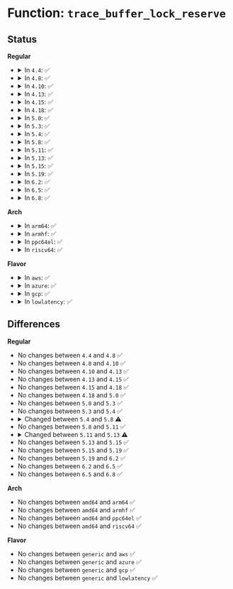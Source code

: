 # Function: <code>trace_buffer_lock_reserve</code>

## Status
<b>Regular</b>
<ul>
<li>
<details>
<summary>In <code>4.4</code>: ✅</summary>

```c
struct ring_buffer_event *trace_buffer_lock_reserve(struct ring_buffer *buffer, int type, long unsigned int len, long unsigned int flags, int pc);
```

**Collision:** Unique Global

**Inline:** No

**Transformation:** False

**Instances:**

```
In kernel/trace/trace.c (ffffffff8114ea80)
Location: kernel/trace/trace.c:1670
Inline: False
Direct callers:
  - kernel/trace/trace.c:trace_current_buffer_lock_reserve
  - kernel/trace/trace.c:__ftrace_trace_stack
  - kernel/trace/trace.c:__ftrace_trace_stack
  - kernel/trace/trace.c:trace_vbprintk
  - kernel/trace/trace.c:tracing_mark_write
  - kernel/trace/trace.c:trace_function
  - kernel/trace/trace_sched_wakeup.c:probe_wakeup
  - kernel/trace/trace_mmiotrace.c:mmio_trace_rw
  - kernel/trace/trace_mmiotrace.c:mmio_trace_mapping
  - kernel/trace/trace_functions_graph.c:__trace_graph_entry
  - kernel/trace/trace_functions_graph.c:__trace_graph_return
  - kernel/trace/blktrace.c:__blk_add_trace
  - kernel/trace/trace_syscalls.c:ftrace_syscall_exit
  - kernel/trace/trace_syscalls.c:ftrace_syscall_enter
```
**Symbols:**

```
ffffffff8114ea80-ffffffff8114eacd: trace_buffer_lock_reserve (STB_GLOBAL)
```
</details>
</li>
<li>
<details>
<summary>In <code>4.8</code>: ✅</summary>

```c
struct ring_buffer_event *trace_buffer_lock_reserve(struct ring_buffer *buffer, int type, long unsigned int len, long unsigned int flags, int pc);
```

**Collision:** Unique Global

**Inline:** No

**Transformation:** False

**Instances:**

```
In kernel/trace/trace.c (ffffffff81157750)
Location: kernel/trace/trace.c:1926
Inline: False
Direct callers:
  - kernel/trace/trace.c:tracing_mark_write
  - kernel/trace/trace.c:trace_vbprintk
  - kernel/trace/trace.c:__ftrace_trace_stack
  - kernel/trace/trace.c:__ftrace_trace_stack
  - kernel/trace/trace.c:trace_function
  - kernel/trace/trace.c:trace_event_buffer_lock_reserve
  - kernel/trace/trace.c:trace_event_buffer_lock_reserve
  - kernel/trace/trace_sched_wakeup.c:probe_wakeup
  - kernel/trace/trace_mmiotrace.c:mmio_trace_mapping
  - kernel/trace/trace_mmiotrace.c:mmio_trace_rw
  - kernel/trace/trace_functions_graph.c:__trace_graph_return
  - kernel/trace/trace_functions_graph.c:__trace_graph_entry
  - kernel/trace/blktrace.c:__blk_add_trace
  - kernel/trace/trace_syscalls.c:ftrace_syscall_exit
  - kernel/trace/trace_syscalls.c:ftrace_syscall_enter
```
**Symbols:**

```
ffffffff81157750-ffffffff8115779d: trace_buffer_lock_reserve (STB_GLOBAL)
```
</details>
</li>
<li>
<details>
<summary>In <code>4.10</code>: ✅</summary>

```c
struct ring_buffer_event *trace_buffer_lock_reserve(struct ring_buffer *buffer, int type, long unsigned int len, long unsigned int flags, int pc);
```

**Collision:** Unique Global

**Inline:** No

**Transformation:** False

**Instances:**

```
In kernel/trace/trace.c (ffffffff81162a70)
Location: kernel/trace/trace.c:1960
Inline: False
Direct callers:
  - kernel/trace/trace_sched_wakeup.c:probe_wakeup
  - kernel/trace/trace_hwlat.c:kthread_fn
  - kernel/trace/trace_mmiotrace.c:mmio_trace_mapping
  - kernel/trace/trace_mmiotrace.c:mmio_trace_rw
  - kernel/trace/trace_functions_graph.c:__trace_graph_return
  - kernel/trace/trace_functions_graph.c:__trace_graph_entry
  - kernel/trace/blktrace.c:__blk_add_trace
  - kernel/trace/trace_syscalls.c:ftrace_syscall_exit
  - kernel/trace/trace_syscalls.c:ftrace_syscall_enter
```
**Symbols:**

```
ffffffff81162a70-ffffffff81162abd: trace_buffer_lock_reserve (STB_GLOBAL)
```
</details>
</li>
<li>
<details>
<summary>In <code>4.13</code>: ✅</summary>

```c
struct ring_buffer_event *trace_buffer_lock_reserve(struct ring_buffer *buffer, int type, long unsigned int len, long unsigned int flags, int pc);
```

**Collision:** Unique Global

**Inline:** No

**Transformation:** False

**Instances:**

```
In kernel/trace/trace.c (ffffffff81165f60)
Location: kernel/trace/trace.c:2137
Inline: False
Direct callers:
  - kernel/trace/trace_sched_wakeup.c:probe_wakeup
  - kernel/trace/trace_hwlat.c:kthread_fn
  - kernel/trace/trace_mmiotrace.c:mmio_trace_mapping
  - kernel/trace/trace_mmiotrace.c:mmio_trace_rw
  - kernel/trace/trace_functions_graph.c:__trace_graph_return
  - kernel/trace/trace_functions_graph.c:__trace_graph_entry
  - kernel/trace/blktrace.c:__blk_add_trace
  - kernel/trace/trace_syscalls.c:ftrace_syscall_exit
  - kernel/trace/trace_syscalls.c:ftrace_syscall_enter
```
**Symbols:**

```
ffffffff81165f60-ffffffff81165fad: trace_buffer_lock_reserve (STB_GLOBAL)
```
</details>
</li>
<li>
<details>
<summary>In <code>4.15</code>: ✅</summary>

```c
struct ring_buffer_event *trace_buffer_lock_reserve(struct ring_buffer *buffer, int type, long unsigned int len, long unsigned int flags, int pc);
```

**Collision:** Unique Global

**Inline:** No

**Transformation:** False

**Instances:**

```
In kernel/trace/trace.c (ffffffff81172ef0)
Location: kernel/trace/trace.c:2140
Inline: False
Direct callers:
  - kernel/trace/trace_sched_wakeup.c:probe_wakeup
  - kernel/trace/trace_hwlat.c:kthread_fn
  - kernel/trace/trace_mmiotrace.c:mmio_trace_mapping
  - kernel/trace/trace_mmiotrace.c:mmio_trace_rw
  - kernel/trace/trace_functions_graph.c:__trace_graph_return
  - kernel/trace/trace_functions_graph.c:__trace_graph_entry
  - kernel/trace/blktrace.c:__blk_add_trace
  - kernel/trace/trace_syscalls.c:ftrace_syscall_exit
  - kernel/trace/trace_syscalls.c:ftrace_syscall_enter
```
**Symbols:**

```
ffffffff81172ef0-ffffffff81172f3d: trace_buffer_lock_reserve (STB_GLOBAL)
```
</details>
</li>
<li>
<details>
<summary>In <code>4.18</code>: ✅</summary>

```c
struct ring_buffer_event *trace_buffer_lock_reserve(struct ring_buffer *buffer, int type, long unsigned int len, long unsigned int flags, int pc);
```

**Collision:** Unique Global

**Inline:** No

**Transformation:** False

**Instances:**

```
In kernel/trace/trace.c (ffffffff81181ed0)
Location: kernel/trace/trace.c:2152
Inline: False
Direct callers:
  - kernel/trace/trace_sched_wakeup.c:probe_wakeup
  - kernel/trace/trace_hwlat.c:kthread_fn
  - kernel/trace/trace_mmiotrace.c:mmio_trace_mapping
  - kernel/trace/trace_mmiotrace.c:mmio_trace_rw
  - kernel/trace/trace_functions_graph.c:__trace_graph_return
  - kernel/trace/trace_functions_graph.c:__trace_graph_entry
  - kernel/trace/blktrace.c:__blk_add_trace
  - kernel/trace/trace_syscalls.c:ftrace_syscall_exit
  - kernel/trace/trace_syscalls.c:ftrace_syscall_enter
```
**Symbols:**

```
ffffffff81181ed0-ffffffff81181f1d: trace_buffer_lock_reserve (STB_GLOBAL)
```
</details>
</li>
<li>
<details>
<summary>In <code>5.0</code>: ✅</summary>

```c
struct ring_buffer_event *trace_buffer_lock_reserve(struct ring_buffer *buffer, int type, long unsigned int len, long unsigned int flags, int pc);
```

**Collision:** Unique Global

**Inline:** No

**Transformation:** False

**Instances:**

```
In kernel/trace/trace.c (ffffffff8118f890)
Location: kernel/trace/trace.c:2153
Inline: False
Direct callers:
  - kernel/trace/trace_sched_wakeup.c:probe_wakeup
  - kernel/trace/trace_hwlat.c:kthread_fn
  - kernel/trace/trace_mmiotrace.c:mmio_trace_mapping
  - kernel/trace/trace_mmiotrace.c:mmio_trace_rw
  - kernel/trace/trace_functions_graph.c:__trace_graph_return
  - kernel/trace/trace_functions_graph.c:__trace_graph_entry
  - kernel/trace/blktrace.c:__blk_add_trace
  - kernel/trace/trace_syscalls.c:ftrace_syscall_exit
  - kernel/trace/trace_syscalls.c:ftrace_syscall_enter
```
**Symbols:**

```
ffffffff8118f890-ffffffff8118f8dd: trace_buffer_lock_reserve (STB_GLOBAL)
```
</details>
</li>
<li>
<details>
<summary>In <code>5.3</code>: ✅</summary>

```c
struct ring_buffer_event *trace_buffer_lock_reserve(struct ring_buffer *buffer, int type, long unsigned int len, long unsigned int flags, int pc);
```

**Collision:** Unique Global

**Inline:** No

**Transformation:** False

**Instances:**

```
In kernel/trace/trace.c (ffffffff8119d2c0)
Location: kernel/trace/trace.c:2337
Inline: False
Direct callers:
  - kernel/trace/trace_sched_wakeup.c:probe_wakeup
  - kernel/trace/trace_hwlat.c:kthread_fn
  - kernel/trace/trace_mmiotrace.c:mmio_trace_mapping
  - kernel/trace/trace_mmiotrace.c:mmio_trace_rw
  - kernel/trace/trace_functions_graph.c:__trace_graph_return
  - kernel/trace/trace_functions_graph.c:__trace_graph_entry
  - kernel/trace/blktrace.c:__blk_add_trace
  - kernel/trace/trace_syscalls.c:ftrace_syscall_exit
  - kernel/trace/trace_syscalls.c:ftrace_syscall_enter
```
**Symbols:**

```
ffffffff8119d2c0-ffffffff8119d308: trace_buffer_lock_reserve (STB_GLOBAL)
```
</details>
</li>
<li>
<details>
<summary>In <code>5.4</code>: ✅</summary>

```c
struct ring_buffer_event *trace_buffer_lock_reserve(struct ring_buffer *buffer, int type, long unsigned int len, long unsigned int flags, int pc);
```

**Collision:** Unique Global

**Inline:** No

**Transformation:** False

**Instances:**

```
In kernel/trace/trace.c (ffffffff811a8c70)
Location: kernel/trace/trace.c:2363
Inline: False
Direct callers:
  - kernel/trace/trace_sched_wakeup.c:probe_wakeup
  - kernel/trace/trace_hwlat.c:kthread_fn
  - kernel/trace/trace_mmiotrace.c:mmio_trace_mapping
  - kernel/trace/trace_mmiotrace.c:mmio_trace_rw
  - kernel/trace/trace_functions_graph.c:__trace_graph_return
  - kernel/trace/trace_functions_graph.c:__trace_graph_entry
  - kernel/trace/blktrace.c:__blk_add_trace
  - kernel/trace/trace_syscalls.c:ftrace_syscall_exit
  - kernel/trace/trace_syscalls.c:ftrace_syscall_enter
```
**Symbols:**

```
ffffffff811a8c70-ffffffff811a8cb8: trace_buffer_lock_reserve (STB_GLOBAL)
```
</details>
</li>
<li>
<details>
<summary>In <code>5.8</code>: ✅</summary>

```c
struct ring_buffer_event *trace_buffer_lock_reserve(struct trace_buffer *buffer, int type, long unsigned int len, long unsigned int flags, int pc);
```

**Collision:** Unique Global

**Inline:** No

**Transformation:** False

**Instances:**

```
In kernel/trace/trace.c (ffffffff811c0f50)
Location: kernel/trace/trace.c:2467
Inline: False
Direct callers:
  - kernel/trace/trace_sched_wakeup.c:tracing_sched_wakeup_trace
  - kernel/trace/trace_sched_wakeup.c:tracing_sched_switch_trace
  - kernel/trace/trace_hwlat.c:trace_hwlat_sample
  - kernel/trace/trace_functions_graph.c:__trace_graph_return
  - kernel/trace/trace_functions_graph.c:__trace_graph_entry
  - kernel/trace/blktrace.c:__blk_add_trace
  - kernel/trace/blktrace.c:trace_note
  - kernel/trace/trace_syscalls.c:ftrace_syscall_exit
  - kernel/trace/trace_syscalls.c:ftrace_syscall_enter
```
**Symbols:**

```
ffffffff811c0f50-ffffffff811c0f98: trace_buffer_lock_reserve (STB_GLOBAL)
```
</details>
</li>
<li>
<details>
<summary>In <code>5.11</code>: ✅</summary>

```c
struct ring_buffer_event *trace_buffer_lock_reserve(struct trace_buffer *buffer, int type, long unsigned int len, long unsigned int flags, int pc);
```

**Collision:** Unique Global

**Inline:** No

**Transformation:** False

**Instances:**

```
In kernel/trace/trace.c (ffffffff811beb80)
Location: kernel/trace/trace.c:2611
Inline: False
Direct callers:
  - kernel/trace/trace_sched_wakeup.c:tracing_sched_wakeup_trace
  - kernel/trace/trace_sched_wakeup.c:tracing_sched_switch_trace
  - kernel/trace/trace_hwlat.c:trace_hwlat_sample
  - kernel/trace/trace_functions_graph.c:__trace_graph_return
  - kernel/trace/trace_functions_graph.c:__trace_graph_entry
  - kernel/trace/blktrace.c:__blk_add_trace
  - kernel/trace/blktrace.c:trace_note
  - kernel/trace/trace_syscalls.c:ftrace_syscall_exit
  - kernel/trace/trace_syscalls.c:ftrace_syscall_enter
```
**Symbols:**

```
ffffffff811beb80-ffffffff811bebc8: trace_buffer_lock_reserve (STB_GLOBAL)
```
</details>
</li>
<li>
<details>
<summary>In <code>5.13</code>: ✅</summary>

```c
struct ring_buffer_event *trace_buffer_lock_reserve(struct trace_buffer *buffer, int type, long unsigned int len, unsigned int trace_ctx);
```

**Collision:** Unique Global

**Inline:** No

**Transformation:** False

**Instances:**

```
In kernel/trace/trace.c (ffffffff811bf450)
Location: kernel/trace/trace.c:2620
Inline: False
Direct callers:
  - kernel/trace/trace_sched_wakeup.c:probe_wakeup
  - kernel/trace/trace_hwlat.c:trace_hwlat_sample
  - kernel/trace/trace_mmiotrace.c:mmio_trace_mapping
  - kernel/trace/trace_mmiotrace.c:mmio_trace_rw
  - kernel/trace/trace_functions_graph.c:__trace_graph_return
  - kernel/trace/trace_functions_graph.c:__trace_graph_entry
  - kernel/trace/blktrace.c:__blk_add_trace
  - kernel/trace/blktrace.c:trace_note
  - kernel/trace/trace_syscalls.c:ftrace_syscall_exit
  - kernel/trace/trace_syscalls.c:ftrace_syscall_enter
```
**Symbols:**

```
ffffffff811bf450-ffffffff811bf49f: trace_buffer_lock_reserve (STB_GLOBAL)
```
</details>
</li>
<li>
<details>
<summary>In <code>5.15</code>: ✅</summary>

```c
struct ring_buffer_event *trace_buffer_lock_reserve(struct trace_buffer *buffer, int type, long unsigned int len, unsigned int trace_ctx);
```

**Collision:** Unique Global

**Inline:** No

**Transformation:** False

**Instances:**

```
In kernel/trace/trace.c (ffffffff811e9ce0)
Location: kernel/trace/trace.c:2644
Inline: False
Direct callers:
  - kernel/trace/trace_sched_wakeup.c:probe_wakeup
  - kernel/trace/trace_hwlat.c:trace_hwlat_sample
  - kernel/trace/trace_mmiotrace.c:mmio_trace_mapping
  - kernel/trace/trace_mmiotrace.c:mmio_trace_rw
  - kernel/trace/trace_functions_graph.c:__trace_graph_return
  - kernel/trace/trace_functions_graph.c:__trace_graph_entry
  - kernel/trace/blktrace.c:__blk_add_trace
  - kernel/trace/blktrace.c:trace_note
```
**Symbols:**

```
ffffffff811e9ce0-ffffffff811e9d2f: trace_buffer_lock_reserve (STB_GLOBAL)
```
</details>
</li>
<li>
<details>
<summary>In <code>5.19</code>: ✅</summary>

```c
struct ring_buffer_event *trace_buffer_lock_reserve(struct trace_buffer *buffer, int type, long unsigned int len, unsigned int trace_ctx);
```

**Collision:** Unique Global

**Inline:** No

**Transformation:** False

**Instances:**

```
In kernel/trace/trace.c (ffffffff81221aa0)
Location: kernel/trace/trace.c:2637
Inline: False
Direct callers:
  - kernel/trace/trace_sched_wakeup.c:probe_wakeup
  - kernel/trace/trace_hwlat.c:trace_hwlat_sample
  - kernel/trace/trace_mmiotrace.c:mmio_trace_mapping
  - kernel/trace/trace_mmiotrace.c:mmio_trace_rw
  - kernel/trace/trace_functions_graph.c:__trace_graph_return
  - kernel/trace/trace_functions_graph.c:__trace_graph_entry
  - kernel/trace/blktrace.c:__blk_add_trace
  - kernel/trace/blktrace.c:trace_note
```
**Symbols:**

```
ffffffff81221aa0-ffffffff81221aff: trace_buffer_lock_reserve (STB_GLOBAL)
```
</details>
</li>
<li>
<details>
<summary>In <code>6.2</code>: ✅</summary>

```c
struct ring_buffer_event *trace_buffer_lock_reserve(struct trace_buffer *buffer, int type, long unsigned int len, unsigned int trace_ctx);
```

**Collision:** Unique Global

**Inline:** No

**Transformation:** False

**Instances:**

```
In kernel/trace/trace.c (ffffffff8126ca00)
Location: kernel/trace/trace.c:2661
Inline: False
Direct callers:
  - kernel/trace/trace_sched_wakeup.c:probe_wakeup
  - kernel/trace/trace_hwlat.c:trace_hwlat_sample
  - kernel/trace/trace_mmiotrace.c:mmio_trace_mapping
  - kernel/trace/trace_mmiotrace.c:mmio_trace_rw
  - kernel/trace/trace_functions_graph.c:__trace_graph_return
  - kernel/trace/trace_functions_graph.c:__trace_graph_entry
  - kernel/trace/blktrace.c:__blk_add_trace
  - kernel/trace/blktrace.c:trace_note
```
**Symbols:**

```
ffffffff8126ca00-ffffffff8126ca5f: trace_buffer_lock_reserve (STB_GLOBAL)
```
</details>
</li>
<li>
<details>
<summary>In <code>6.5</code>: ✅</summary>

```c
struct ring_buffer_event *trace_buffer_lock_reserve(struct trace_buffer *buffer, int type, long unsigned int len, unsigned int trace_ctx);
```

**Collision:** Unique Global

**Inline:** No

**Transformation:** False

**Instances:**

```
In kernel/trace/trace.c (ffffffff81283b90)
Location: kernel/trace/trace.c:2732
Inline: False
Direct callers:
  - kernel/trace/trace_sched_wakeup.c:probe_wakeup
  - kernel/trace/trace_hwlat.c:trace_hwlat_sample
  - kernel/trace/trace_osnoise.c:__timerlat_dump_stack
  - kernel/trace/trace_osnoise.c:trace_timerlat_sample
  - kernel/trace/trace_mmiotrace.c:mmio_trace_mapping
  - kernel/trace/trace_mmiotrace.c:mmio_trace_rw
  - kernel/trace/trace_functions_graph.c:__trace_graph_return
  - kernel/trace/trace_functions_graph.c:__trace_graph_entry
  - kernel/trace/blktrace.c:__blk_add_trace
  - kernel/trace/blktrace.c:trace_note
```
**Symbols:**

```
ffffffff81283b90-ffffffff81283bef: trace_buffer_lock_reserve (STB_GLOBAL)
```
</details>
</li>
<li>
<details>
<summary>In <code>6.8</code>: ✅</summary>

```c
struct ring_buffer_event *trace_buffer_lock_reserve(struct trace_buffer *buffer, int type, long unsigned int len, unsigned int trace_ctx);
```

**Collision:** Unique Global

**Inline:** No

**Transformation:** False

**Instances:**

```
In kernel/trace/trace.c (ffffffff8129ecb0)
Location: kernel/trace/trace.c:2727
Inline: False
Direct callers:
  - kernel/trace/trace_sched_wakeup.c:probe_wakeup
  - kernel/trace/trace_hwlat.c:trace_hwlat_sample
  - kernel/trace/trace_osnoise.c:__timerlat_dump_stack
  - kernel/trace/trace_osnoise.c:trace_timerlat_sample
  - kernel/trace/trace_mmiotrace.c:mmio_trace_mapping
  - kernel/trace/trace_mmiotrace.c:mmio_trace_rw
  - kernel/trace/trace_functions_graph.c:__trace_graph_return
  - kernel/trace/trace_functions_graph.c:__trace_graph_entry
  - kernel/trace/blktrace.c:__blk_add_trace
  - kernel/trace/blktrace.c:trace_note
```
**Symbols:**

```
ffffffff8129ecb0-ffffffff8129ed0f: trace_buffer_lock_reserve (STB_GLOBAL)
```
</details>
</li>
</ul>
<b>Arch</b>
<ul>
<li>
<details>
<summary>In <code>arm64</code>: ✅</summary>

```c
struct ring_buffer_event *trace_buffer_lock_reserve(struct ring_buffer *buffer, int type, long unsigned int len, long unsigned int flags, int pc);
```

**Collision:** Unique Global

**Inline:** No

**Transformation:** False

**Instances:**

```
In kernel/trace/trace.c (ffff800010225950)
Location: kernel/trace/trace.c:2363
Inline: False
Direct callers:
  - kernel/trace/trace_sched_wakeup.c:probe_wakeup
  - kernel/trace/trace_hwlat.c:kthread_fn
  - kernel/trace/trace_functions_graph.c:__trace_graph_return
  - kernel/trace/trace_functions_graph.c:__trace_graph_entry
  - kernel/trace/blktrace.c:__blk_add_trace
  - kernel/trace/trace_syscalls.c:ftrace_syscall_exit
  - kernel/trace/trace_syscalls.c:ftrace_syscall_enter
```
**Symbols:**

```
ffff800010225950-ffff8000102259a4: trace_buffer_lock_reserve (STB_GLOBAL)
```
</details>
</li>
<li>
<details>
<summary>In <code>armhf</code>: ✅</summary>

```c
struct ring_buffer_event *trace_buffer_lock_reserve(struct ring_buffer *buffer, int type, long unsigned int len, long unsigned int flags, int pc);
```

**Collision:** Unique Global

**Inline:** No

**Transformation:** False

**Instances:**

```
In kernel/trace/trace.c (c0462d74)
Location: kernel/trace/trace.c:2363
Inline: False
Direct callers:
  - kernel/trace/trace_sched_wakeup.c:probe_wakeup
  - kernel/trace/trace_hwlat.c:kthread_fn
  - kernel/trace/trace_functions_graph.c:__trace_graph_return
  - kernel/trace/trace_functions_graph.c:__trace_graph_entry
  - kernel/trace/blktrace.c:__blk_add_trace
  - kernel/trace/blktrace.c:trace_note
  - kernel/trace/trace_syscalls.c:ftrace_syscall_exit
  - kernel/trace/trace_syscalls.c:ftrace_syscall_enter
```
**Symbols:**

```
c0462d74-c0462db4: trace_buffer_lock_reserve (STB_GLOBAL)
```
</details>
</li>
<li>
<details>
<summary>In <code>ppc64el</code>: ✅</summary>

```c
struct ring_buffer_event *trace_buffer_lock_reserve(struct ring_buffer *buffer, int type, long unsigned int len, long unsigned int flags, int pc);
```

**Collision:** Unique Global

**Inline:** No

**Transformation:** False

**Instances:**

```
In kernel/trace/trace.c (c0000000002ab030)
Location: kernel/trace/trace.c:2363
Inline: False
Direct callers:
  - kernel/trace/trace_sched_wakeup.c:probe_wakeup
  - kernel/trace/trace_hwlat.c:kthread_fn
  - kernel/trace/trace_functions_graph.c:__trace_graph_return
  - kernel/trace/trace_functions_graph.c:__trace_graph_entry
  - kernel/trace/blktrace.c:__blk_add_trace
  - kernel/trace/trace_syscalls.c:ftrace_syscall_exit
  - kernel/trace/trace_syscalls.c:ftrace_syscall_enter
```
**Symbols:**

```
c0000000002ab030-c0000000002ab0b0: trace_buffer_lock_reserve (STB_GLOBAL)
```
</details>
</li>
<li>
<details>
<summary>In <code>riscv64</code>: ✅</summary>

```c
struct ring_buffer_event *trace_buffer_lock_reserve(struct ring_buffer *buffer, int type, long unsigned int len, long unsigned int flags, int pc);
```

**Collision:** Unique Global

**Inline:** No

**Transformation:** False

**Instances:**

```
In kernel/trace/trace.c (ffffffe0001807a0)
Location: kernel/trace/trace.c:2363
Inline: False
Direct callers:
  - kernel/trace/trace_sched_wakeup.c:probe_wakeup
  - kernel/trace/trace_hwlat.c:kthread_fn
  - kernel/trace/trace_functions_graph.c:__trace_graph_return
  - kernel/trace/trace_functions_graph.c:__trace_graph_entry
  - kernel/trace/blktrace.c:__blk_add_trace
  - kernel/trace/trace_syscalls.c:ftrace_syscall_exit
  - kernel/trace/trace_syscalls.c:ftrace_syscall_enter
```
**Symbols:**

```
ffffffe0001807a0-ffffffe0001807f0: trace_buffer_lock_reserve (STB_GLOBAL)
```
</details>
</li>
</ul>
<b>Flavor</b>
<ul>
<li>
<details>
<summary>In <code>aws</code>: ✅</summary>

```c
struct ring_buffer_event *trace_buffer_lock_reserve(struct ring_buffer *buffer, int type, long unsigned int len, long unsigned int flags, int pc);
```

**Collision:** Unique Global

**Inline:** No

**Transformation:** False

**Instances:**

```
In kernel/trace/trace.c (ffffffff811a1290)
Location: kernel/trace/trace.c:2363
Inline: False
Direct callers:
  - kernel/trace/trace_sched_wakeup.c:probe_wakeup
  - kernel/trace/trace_hwlat.c:kthread_fn
  - kernel/trace/trace_mmiotrace.c:mmio_trace_mapping
  - kernel/trace/trace_mmiotrace.c:mmio_trace_rw
  - kernel/trace/trace_functions_graph.c:__trace_graph_return
  - kernel/trace/trace_functions_graph.c:__trace_graph_entry
  - kernel/trace/blktrace.c:__blk_add_trace
  - kernel/trace/trace_syscalls.c:ftrace_syscall_exit
  - kernel/trace/trace_syscalls.c:ftrace_syscall_enter
```
**Symbols:**

```
ffffffff811a1290-ffffffff811a12d8: trace_buffer_lock_reserve (STB_GLOBAL)
```
</details>
</li>
<li>
<details>
<summary>In <code>azure</code>: ✅</summary>

```c
struct ring_buffer_event *trace_buffer_lock_reserve(struct ring_buffer *buffer, int type, long unsigned int len, long unsigned int flags, int pc);
```

**Collision:** Unique Global

**Inline:** No

**Transformation:** False

**Instances:**

```
In kernel/trace/trace.c (ffffffff81194260)
Location: kernel/trace/trace.c:2363
Inline: False
Direct callers:
  - kernel/trace/trace_sched_wakeup.c:probe_wakeup
  - kernel/trace/trace_hwlat.c:kthread_fn
  - kernel/trace/trace_mmiotrace.c:mmio_trace_mapping
  - kernel/trace/trace_mmiotrace.c:mmio_trace_rw
  - kernel/trace/trace_functions_graph.c:__trace_graph_return
  - kernel/trace/trace_functions_graph.c:__trace_graph_entry
  - kernel/trace/blktrace.c:__blk_add_trace
  - kernel/trace/trace_syscalls.c:ftrace_syscall_exit
  - kernel/trace/trace_syscalls.c:ftrace_syscall_enter
```
**Symbols:**

```
ffffffff81194260-ffffffff811942a8: trace_buffer_lock_reserve (STB_GLOBAL)
```
</details>
</li>
<li>
<details>
<summary>In <code>gcp</code>: ✅</summary>

```c
struct ring_buffer_event *trace_buffer_lock_reserve(struct ring_buffer *buffer, int type, long unsigned int len, long unsigned int flags, int pc);
```

**Collision:** Unique Global

**Inline:** No

**Transformation:** False

**Instances:**

```
In kernel/trace/trace.c (ffffffff8119f060)
Location: kernel/trace/trace.c:2363
Inline: False
Direct callers:
  - kernel/trace/trace_sched_wakeup.c:probe_wakeup
  - kernel/trace/trace_hwlat.c:kthread_fn
  - kernel/trace/trace_mmiotrace.c:mmio_trace_mapping
  - kernel/trace/trace_mmiotrace.c:mmio_trace_rw
  - kernel/trace/trace_functions_graph.c:__trace_graph_return
  - kernel/trace/trace_functions_graph.c:__trace_graph_entry
  - kernel/trace/blktrace.c:__blk_add_trace
  - kernel/trace/trace_syscalls.c:ftrace_syscall_exit
  - kernel/trace/trace_syscalls.c:ftrace_syscall_enter
```
**Symbols:**

```
ffffffff8119f060-ffffffff8119f0a8: trace_buffer_lock_reserve (STB_GLOBAL)
```
</details>
</li>
<li>
<details>
<summary>In <code>lowlatency</code>: ✅</summary>

```c
struct ring_buffer_event *trace_buffer_lock_reserve(struct ring_buffer *buffer, int type, long unsigned int len, long unsigned int flags, int pc);
```

**Collision:** Unique Global

**Inline:** No

**Transformation:** False

**Instances:**

```
In kernel/trace/trace.c (ffffffff811acd60)
Location: kernel/trace/trace.c:2363
Inline: False
Direct callers:
  - kernel/trace/trace_sched_wakeup.c:probe_wakeup
  - kernel/trace/trace_hwlat.c:kthread_fn
  - kernel/trace/trace_mmiotrace.c:mmio_trace_mapping
  - kernel/trace/trace_mmiotrace.c:mmio_trace_rw
  - kernel/trace/trace_functions_graph.c:__trace_graph_return
  - kernel/trace/trace_functions_graph.c:__trace_graph_entry
  - kernel/trace/blktrace.c:__blk_add_trace
  - kernel/trace/trace_syscalls.c:ftrace_syscall_exit
  - kernel/trace/trace_syscalls.c:ftrace_syscall_enter
```
**Symbols:**

```
ffffffff811acd60-ffffffff811acda8: trace_buffer_lock_reserve (STB_GLOBAL)
```
</details>
</li>
</ul>

## Differences
<b>Regular</b>
<ul>
<li>
No changes between <code>4.4</code> and <code>4.8</code> ✅
</li>
<li>
No changes between <code>4.8</code> and <code>4.10</code> ✅
</li>
<li>
No changes between <code>4.10</code> and <code>4.13</code> ✅
</li>
<li>
No changes between <code>4.13</code> and <code>4.15</code> ✅
</li>
<li>
No changes between <code>4.15</code> and <code>4.18</code> ✅
</li>
<li>
No changes between <code>4.18</code> and <code>5.0</code> ✅
</li>
<li>
No changes between <code>5.0</code> and <code>5.3</code> ✅
</li>
<li>
No changes between <code>5.3</code> and <code>5.4</code> ✅
</li>
<li>
<details>
<summary>Changed between <code>5.4</code> and <code>5.8</code> ⚠️</summary>
<ul>
<li>
<b>Param type changed. </b>
<code>struct ring_buffer *buffer</code> ➡️ <code>struct trace_buffer *buffer</code>
</li>
</ul>
</details>
</li>
<li>
No changes between <code>5.8</code> and <code>5.11</code> ✅
</li>
<li>
<details>
<summary>Changed between <code>5.11</code> and <code>5.13</code> ⚠️</summary>
<ul>
<li>
<b>Param added. </b>
<code>unsigned int trace_ctx</code>
</li>
<li>
<b>Param removed. </b>
<code>long unsigned int flags</code>
</li>
<li>
<b>Param removed. </b>
<code>int pc</code>
</li>
</ul>
</details>
</li>
<li>
No changes between <code>5.13</code> and <code>5.15</code> ✅
</li>
<li>
No changes between <code>5.15</code> and <code>5.19</code> ✅
</li>
<li>
No changes between <code>5.19</code> and <code>6.2</code> ✅
</li>
<li>
No changes between <code>6.2</code> and <code>6.5</code> ✅
</li>
<li>
No changes between <code>6.5</code> and <code>6.8</code> ✅
</li>
</ul>
<b>Arch</b>
<ul>
<li>
No changes between <code>amd64</code> and <code>arm64</code> ✅
</li>
<li>
No changes between <code>amd64</code> and <code>armhf</code> ✅
</li>
<li>
No changes between <code>amd64</code> and <code>ppc64el</code> ✅
</li>
<li>
No changes between <code>amd64</code> and <code>riscv64</code> ✅
</li>
</ul>
<b>Flavor</b>
<ul>
<li>
No changes between <code>generic</code> and <code>aws</code> ✅
</li>
<li>
No changes between <code>generic</code> and <code>azure</code> ✅
</li>
<li>
No changes between <code>generic</code> and <code>gcp</code> ✅
</li>
<li>
No changes between <code>generic</code> and <code>lowlatency</code> ✅
</li>
</ul>
